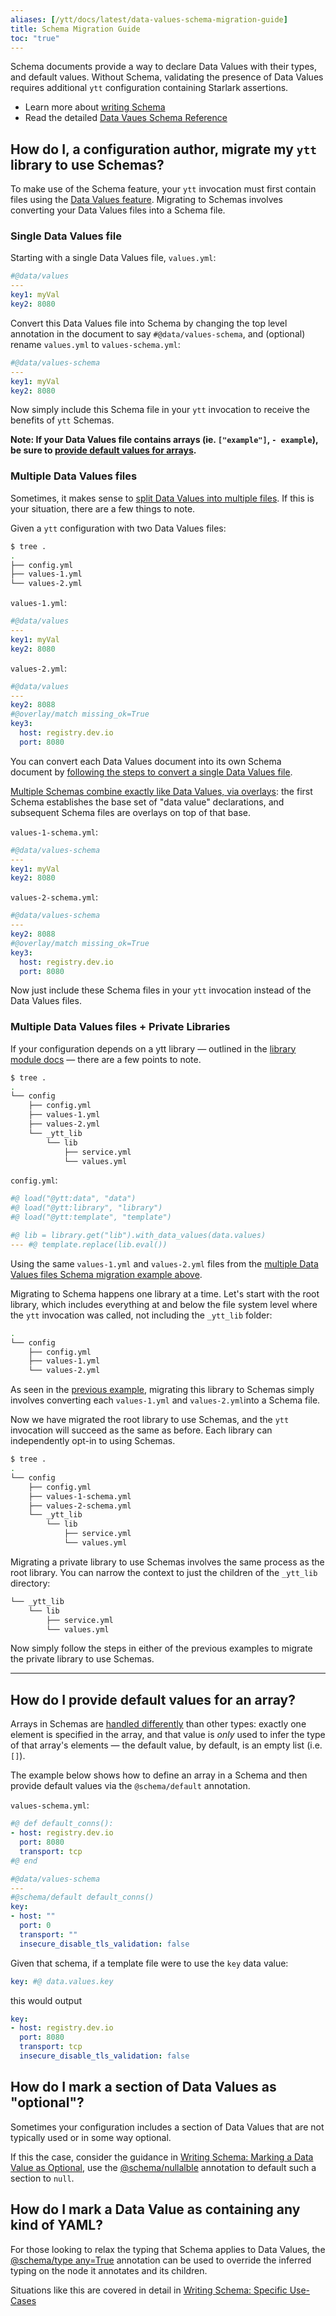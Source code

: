 ```yaml
---
aliases: [/ytt/docs/latest/data-values-schema-migration-guide]
title: Schema Migration Guide
toc: "true"
---
```


Schema documents provide a way to declare Data Values with their types, and default values. Without Schema, validating the presence of Data Values requires additional `ytt` configuration containing Starlark assertions.

- Learn more about [writing Schema](how-to-write-schema.md)
- Read the detailed [Data Vaues Schema Reference](lang-ref-ytt-schema.md)

## How do I, a configuration author, migrate my `ytt` library to use Schemas?

To make use of the Schema feature, your `ytt` invocation must first contain files using the [Data Values feature](ytt-data-values.md). Migrating to Schemas involves converting your Data Values files into a Schema file.

### Single Data Values file

Starting with a single Data Values file, `values.yml`:
```yaml
#@data/values
---
key1: myVal
key2: 8080
```

Convert this Data Values file into Schema by changing the top level annotation in the document to say `#@data/values-schema`, and (optional) rename `values.yml` to `values-schema.yml`:
```yaml
#@data/values-schema
---
key1: myVal
key2: 8080
```
Now simply include this Schema file in your `ytt` invocation to receive the benefits of `ytt` Schemas.


**Note: If your Data Values file contains arrays (ie. `["example"]`, `- example`), be sure to [provide default values for arrays](#how-do-i-provide-default-values-for-an-array).**

### Multiple Data Values files
Sometimes, it makes sense to [split Data Values into multiple files](ytt-data-values.md#splitting-data-values-overlays-into-multiple-files).
If this is your situation, there are a few things to note.

Given a `ytt` configuration with two Data Values files:
```bash
$ tree .
.
├── config.yml
├── values-1.yml
└── values-2.yml
```

`values-1.yml`:
```yaml
#@data/values
---
key1: myVal
key2: 8080
```

`values-2.yml`:
```yaml
#@data/values
---
key2: 8088
#@overlay/match missing_ok=True
key3:
  host: registry.dev.io
  port: 8080
```
You can convert each Data Values document into its own Schema document by [following the steps to convert a single Data Values file](#single-data-values-file).

[Multiple Schemas combine exactly like Data Values, via overlays](lang-ref-ytt-schema.md#multiple-schema-documents): 
the first Schema establishes the base set of "data value" declarations, and subsequent Schema files are overlays on top of that base.

`values-1-schema.yml`:
```yaml
#@data/values-schema
---
key1: myVal
key2: 8080
```

`values-2-schema.yml`:
```yaml
#@data/values-schema
---
key2: 8088
#@overlay/match missing_ok=True
key3:
  host: registry.dev.io
  port: 8080
```

Now just include these Schema files in your `ytt` invocation instead of the Data Values files.

### Multiple Data Values files + Private Libraries
If your configuration depends on a ytt library — outlined in the [library module docs](lang-ref-ytt-library.md) — there are a few points to note.

```bash
$ tree .
.
└── config
    ├── config.yml 
    ├── values-1.yml
    ├── values-2.yml
    └── _ytt_lib
        └── lib
            ├── service.yml
            └── values.yml
```
`config.yml`:
```yaml
#@ load("@ytt:data", "data")
#@ load("@ytt:library", "library")
#@ load("@ytt:template", "template")

#@ lib = library.get("lib").with_data_values(data.values)
--- #@ template.replace(lib.eval())
```
Using the same `values-1.yml` and `values-2.yml` files from the [multiple Data Values files Schema migration example above](#multiple-data-values-files).

Migrating to Schema happens one library at a time. Let's start with the root library, which includes everything at and below the file system level where the `ytt` invocation was called, not including the `_ytt_lib` folder:
```bash
.
└── config
    ├── config.yml
    ├── values-1.yml
    └── values-2.yml
```
As seen in the [previous example](#multiple-data-values-files), migrating this library to Schemas simply involves converting each `values-1.yml` and `values-2.yml`into a Schema file.

Now we have migrated the root library to use Schemas, and the `ytt` invocation will succeed as the same as before. Each library can independently opt-in to using Schemas. 
```bash
$ tree .
.
└── config
    ├── config.yml 
    ├── values-1-schema.yml
    ├── values-2-schema.yml
    └── _ytt_lib
        └── lib
            ├── service.yml
            └── values.yml
```
Migrating a private library to use Schemas involves the same process as the root library. You can narrow the context to just the children of the `_ytt_lib` directory:
```bash
└── _ytt_lib
    └── lib
        ├── service.yml
        └── values.yml
```
Now simply follow the steps in either of the previous examples to migrate the private library to use Schemas.

---

## How do I provide default values for an array?
Arrays in Schemas are [handled differently](lang-ref-ytt-schema.md#defaults-for-arrays) than other types:
exactly one element is specified in the array, and that value is _only_ used to infer the type of that array's elements —
the default value, by default, is an empty list (i.e. `[]`).

The example below shows how to define an array in a Schema and then provide default values via the `@schema/default` annotation.

`values-schema.yml`:
```yaml
#@ def default_conns():
- host: registry.dev.io
  port: 8080
  transport: tcp
#@ end

#@data/values-schema
---
#@schema/default default_conns()
key: 
- host: ""
  port: 0
  transport: ""
  insecure_disable_tls_validation: false
```

Given that schema, if a template file were to use the `key` data value:

```yaml
key: #@ data.values.key
```

this would output

```yaml
key:
- host: registry.dev.io
  port: 8080
  transport: tcp
  insecure_disable_tls_validation: false
```


## How do I mark a section of Data Values as "optional"?
Sometimes your configuration includes a section of Data Values that are not typically used or in some way optional.

If this the case, consider the guidance in [Writing Schema: Marking a Data Value as Optional](how-to-write-schema.md#marking-a-data-value-as-optional), use the 
[@schema/nullalble](lang-ref-ytt-schema.md#schemanullable) annotation to default such a section to `null`.

## How do I mark a Data Value as containing any kind of YAML?
For those looking to relax the typing that Schema applies to Data Values, the [@schema/type any=True](lang-ref-ytt-schema.md#schematype) annotation 
can be used to override the inferred typing on the node it annotates and its children.

Situations like this are covered in detail in [Writing Schema: Specific Use-Cases](how-to-write-schema.md#specific-use-cases)
